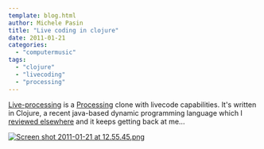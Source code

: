 ```yaml
---
template: blog.html
author: Michele Pasin
title: "Live coding in clojure"
date: 2011-01-21
categories: 
  - "computermusic"
tags: 
  - "clojure"
  - "livecoding"
  - "processing"
---
```


[Live-processing](http://automata.cc/live-processing) is a [Processing](http://processing.org/) clone with livecode capabilities. It's written in Clojure, a recent java-based dynamic programming language which I [reviewed elsewhere](http://www.michelepasin.org/blog/2010/11/25/clojure-or-not-clojure/) and it keeps getting back at me...

[![Screen shot 2011-01-21 at 12.55.45.png](../../img/Screen-shot-2011-01-21-at-12.55.45.png)](http://www.michelepasin.org/blog/wp-content/uploads/2011/01/Screen-shot-2011-01-21-at-12.55.45.png)
